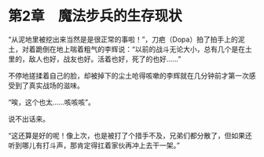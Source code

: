 # 第2章　魔法步兵的生存现状

“从泥地里被挖出来当然是是很正常的事啦！”，刀疤（Dopa）拍了拍手上的泥土，对着跪倒在地上喘着粗气的李辉说：“以前的战斗无论大小，总有几个是在土里的，敌人也好，战友也好。活着也好，死了的也好……”

不停地搓揉着自己的脸，却被掉下的尘土呛得咳嗽的李辉就在几分钟前才第一次感受到了真实战场的滋味。

“唉，这个也太……咳咳咳”。

说不出话来。

“这还算是好的呢！像上次，也是被打了个措手不及，兄弟们都分散了，但如果还听到哪儿有打斗声，那肯定得扛着家伙再冲上去干一架。”



